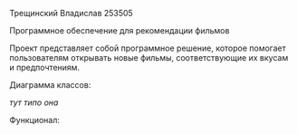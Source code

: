 Трещинский Владислав 253505


Программное обеспечение для рекомендации фильмов


Проект представляет собой программное решение, которое помогает пользователям открывать новые 
фильмы, соответствующие их вкусам и предпочтениям.




Диаграмма классов:

*тут типо она*




Функционал:





